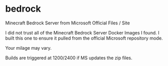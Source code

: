 # bedrock
Minecraft Bedrock Server from Microsoft Official Files / Site

I did not trust all of the Minecraft Bedrock Server Docker Images I found.  I built this one to ensure it pulled from the official Microsoft repository mode.

Your  milage may vary.

Builds are triggered at 1200/2400 if MS updates the zip files.
